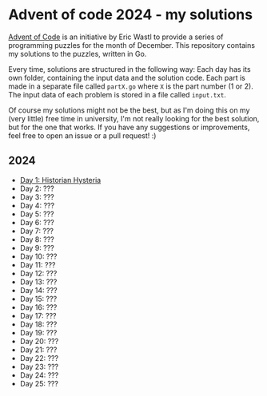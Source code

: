 # Advent of code 2024 - my solutions
[Advent of Code](https://adventofcode.com/) is an initiative by Eric Wastl to provide a series of programming puzzles for the month of December. This repository contains my solutions to the puzzles, written in Go.

Every time, solutions are structured in the following way: Each day has its own folder, containing the input data and the solution code. Each part is made in a separate file called `partX.go` where `X` is the part number (1 or 2). The input data of each problem is stored in a file called `input.txt`.

Of course my solutions might not be the best, but as I'm doing this on my (very little) free time in university, I'm not really looking for the best solution, but for the one that works. If you have any suggestions or improvements, feel free to open an issue or a pull request! :)

## 2024
- [Day 1: Historian Hysteria](dayOne)
- Day 2: ???
- Day 3: ???
- Day 4: ???
- Day 5: ???
- Day 6: ???
- Day 7: ???
- Day 8: ???
- Day 9: ???
- Day 10: ???
- Day 11: ???
- Day 12: ???
- Day 13: ???
- Day 14: ???
- Day 15: ???
- Day 16: ???
- Day 17: ???
- Day 18: ???
- Day 19: ???
- Day 20: ???
- Day 21: ???
- Day 22: ???
- Day 23: ???
- Day 24: ???
- Day 25: ???
